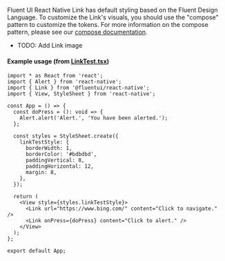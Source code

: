 Fluent UI React Native Link has default styling based on the Fluent Design Language. To customize the Link's visuals, you should use the "compose" pattern to customize the tokens. For more information on the compose pattern, please see our [compose documentation](https://github.com/microsoft/fluentui-react-native/blob/master/packages/framework/foundation-compose/README.md).

- TODO: Add Link image

#### Example usage (from [LinkTest.tsx](https://github.com/microsoft/fluentui-react-native/blob/master/apps/fluent-tester/src/RNTester/TestComponents/Link/LinkTest.tsx))

```tsx
import * as React from 'react';
import { Alert } from 'react-native';
import { Link } from '@fluentui/react-native';
import { View, StyleSheet } from 'react-native';

const App = () => {
  const doPress = (): void => {
    Alert.alert('Alert.', 'You have been alerted.');
  };

  const styles = StyleSheet.create({
    linkTestStyle: {
      borderWidth: 1,
      borderColor: '#bdbdbd',
      paddingVertical: 8,
      paddingHorizontal: 12,
      margin: 8,
    },
  });

  return (
    <View style={styles.linkTestStyle}>
      <Link url="https://www.bing.com/" content="Click to navigate." />
      <Link onPress={doPress} content="Click to alert." />
    </View>
  );
};

export default App;
```
